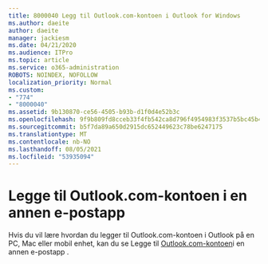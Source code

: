 ```yaml
---
title: 8000040 Legg til Outlook.com-kontoen i Outlook for Windows
ms.author: daeite
author: daeite
manager: jackiesm
ms.date: 04/21/2020
ms.audience: ITPro
ms.topic: article
ms.service: o365-administration
ROBOTS: NOINDEX, NOFOLLOW
localization_priority: Normal
ms.custom:
- "774"
- "8000040"
ms.assetid: 9b130870-ce56-4505-b93b-d1f0d4e52b3c
ms.openlocfilehash: 9f9b809fd8cceb33f4fb542ca8d796f4954983f3537b5bc45b47a68b96f999b6
ms.sourcegitcommit: b5f7da89a650d2915dc652449623c78be6247175
ms.translationtype: MT
ms.contentlocale: nb-NO
ms.lasthandoff: 08/05/2021
ms.locfileid: "53935094"
---
```

# <a name="add-your-outlookcom-account-to-another-mail-app"></a>Legge til Outlook.com-kontoen i en annen e-postapp

Hvis du vil lære hvordan du legger til Outlook.com-kontoen i Outlook på en PC, Mac eller mobil enhet, kan du se Legge til [Outlook.com-kontoen](https://support.office.com/article/73f3b178-0009-41ae-aab1-87b80fa94970?wt.mc_id=Office_Outlook_com_Alchemy)i en annen e-postapp .
  